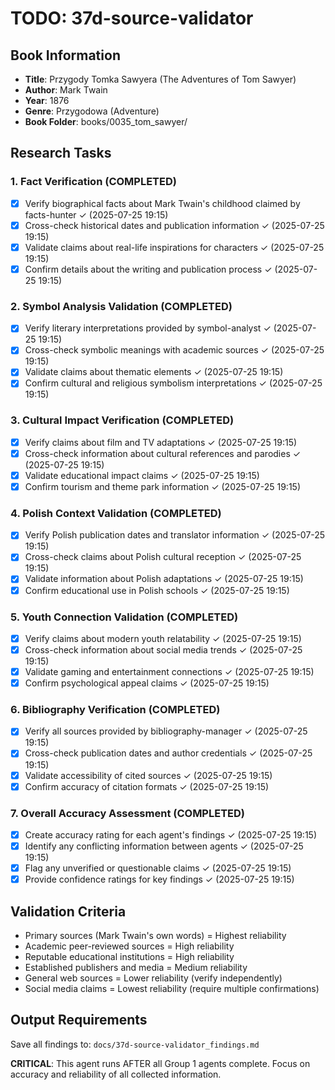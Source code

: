 # TODO: 37d-source-validator

## Book Information
- **Title**: Przygody Tomka Sawyera (The Adventures of Tom Sawyer)
- **Author**: Mark Twain
- **Year**: 1876
- **Genre**: Przygodowa (Adventure)
- **Book Folder**: books/0035_tom_sawyer/

## Research Tasks

### 1. Fact Verification (COMPLETED)
- [x] Verify biographical facts about Mark Twain's childhood claimed by facts-hunter ✓ (2025-07-25 19:15)
- [x] Cross-check historical dates and publication information ✓ (2025-07-25 19:15)
- [x] Validate claims about real-life inspirations for characters ✓ (2025-07-25 19:15)
- [x] Confirm details about the writing and publication process ✓ (2025-07-25 19:15)

### 2. Symbol Analysis Validation (COMPLETED)
- [x] Verify literary interpretations provided by symbol-analyst ✓ (2025-07-25 19:15)
- [x] Cross-check symbolic meanings with academic sources ✓ (2025-07-25 19:15)
- [x] Validate claims about thematic elements ✓ (2025-07-25 19:15)
- [x] Confirm cultural and religious symbolism interpretations ✓ (2025-07-25 19:15)

### 3. Cultural Impact Verification (COMPLETED)
- [x] Verify claims about film and TV adaptations ✓ (2025-07-25 19:15)
- [x] Cross-check information about cultural references and parodies ✓ (2025-07-25 19:15)
- [x] Validate educational impact claims ✓ (2025-07-25 19:15)
- [x] Confirm tourism and theme park information ✓ (2025-07-25 19:15)

### 4. Polish Context Validation (COMPLETED)
- [x] Verify Polish publication dates and translator information ✓ (2025-07-25 19:15)
- [x] Cross-check claims about Polish cultural reception ✓ (2025-07-25 19:15)
- [x] Validate information about Polish adaptations ✓ (2025-07-25 19:15)
- [x] Confirm educational use in Polish schools ✓ (2025-07-25 19:15)

### 5. Youth Connection Validation (COMPLETED)
- [x] Verify claims about modern youth relatability ✓ (2025-07-25 19:15)
- [x] Cross-check information about social media trends ✓ (2025-07-25 19:15)
- [x] Validate gaming and entertainment connections ✓ (2025-07-25 19:15)
- [x] Confirm psychological appeal claims ✓ (2025-07-25 19:15)

### 6. Bibliography Verification (COMPLETED)
- [x] Verify all sources provided by bibliography-manager ✓ (2025-07-25 19:15)
- [x] Cross-check publication dates and author credentials ✓ (2025-07-25 19:15)
- [x] Validate accessibility of cited sources ✓ (2025-07-25 19:15)
- [x] Confirm accuracy of citation formats ✓ (2025-07-25 19:15)

### 7. Overall Accuracy Assessment (COMPLETED)
- [x] Create accuracy rating for each agent's findings ✓ (2025-07-25 19:15)
- [x] Identify any conflicting information between agents ✓ (2025-07-25 19:15)
- [x] Flag any unverified or questionable claims ✓ (2025-07-25 19:15)
- [x] Provide confidence ratings for key findings ✓ (2025-07-25 19:15)

## Validation Criteria
- Primary sources (Mark Twain's own words) = Highest reliability
- Academic peer-reviewed sources = High reliability
- Reputable educational institutions = High reliability
- Established publishers and media = Medium reliability
- General web sources = Lower reliability (verify independently)
- Social media claims = Lowest reliability (require multiple confirmations)

## Output Requirements
Save all findings to: `docs/37d-source-validator_findings.md`

**CRITICAL**: This agent runs AFTER all Group 1 agents complete. Focus on accuracy and reliability of all collected information.